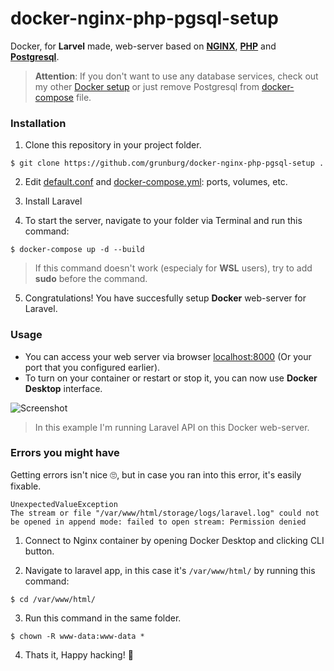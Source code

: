 # docker-nginx-php-pgsql-setup
Docker, for **Larvel** made, web-server based on **[NGINX](https://hub.docker.com/_/nginx)**, **[PHP](https://hub.docker.com/_/php)** and **[Postgresql](https://hub.docker.com/_/postgres)**.

> **Attention**: If you don't want to use any database services, check out my other [Docker setup](https://hub.docker.com/_/php) or just remove Postgresql from [docker-compose](https://github.com/grunburg/docker-nginx-php-pgsql-setup/blob/master/docker-compose.yml) file.

### Installation

1. Clone this repository in your project folder.
```
$ git clone https://github.com/grunburg/docker-nginx-php-pgsql-setup .
```
2. Edit [default.conf](https://github.com/grunburg/docker-nginx-php-pgsql-setup/blob/master/default.conf) and [docker-compose.yml](https://github.com/grunburg/docker-nginx-php-pgsql-setup/blob/master/docker-compose.yml): ports, volumes, etc.

3. Install Laravel

4. To start the server, navigate to your folder via Terminal and run this command:
```
$ docker-compose up -d --build
```

> If this command doesn't work (especialy for **WSL** users), try to add **sudo** before the command.

5. Congratulations! You have succesfully setup **Docker** web-server for Laravel.

### Usage
* You can access your web server via browser [localhost:8000](http:localhost:8000) (Or your port that you configured earlier).
* To turn on your container or restart or stop it, you can now use **Docker Desktop** interface.

![Screenshot](https://i.ibb.co/3cW0d6r/image.png)

>In this example I'm running Laravel API on this Docker web-server.

### Errors you might have
Getting errors isn't nice 🙄, but in case you ran into this error, it's easily fixable.
```
UnexpectedValueException
The stream or file "/var/www/html/storage/logs/laravel.log" could not be opened in append mode: failed to open stream: Permission denied
```
1. Connect to Nginx container by opening Docker Desktop and clicking CLI button.

2. Navigate to laravel app, in this case it's ```/var/www/html/``` by running this command:
```
$ cd /var/www/html/
```

3. Run this command in the same folder.
```
$ chown -R www-data:www-data *
```

4. Thats it, Happy hacking! 🎉

